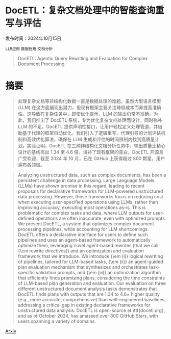 # DocETL：复杂文档处理中的智能查询重写与评估

发布时间：2024年10月15日

`LLM应用` `数据处理` `文档分析`

> DocETL: Agentic Query Rewriting and Evaluation for Complex Document Processing

# 摘要

> 处理复杂文档等非结构化数据一直是数据处理的难题。虽然大型语言模型 (LLM) 在这方面展现出潜力，但现有框架主要关注降低成本而非提高准确性。这导致在复杂任务中，即使优化提示，LLM 的输出仍常不准确。为此，我们推出了 DocETL 系统，专为优化复杂文档处理而设计，同时弥补 LLM 的不足。DocETL 提供声明性接口，让用户轻松定义处理管道，并借助基于代理的框架自动优化。我们引入了逻辑重写、代理引导的计划评估机制和高效优化算法，确保在 LLM 生成和评估的时间限制内找到高质量计划。实验证明，DocETL 在三种非结构化文档分析任务中，输出质量比精心设计的基线高出 1.34 至 4.6 倍，填补了现有框架的空白。DocETL 开源且广受欢迎，截至 2024 年 10 月，已在 GitHub 上获得超过 800 颗星，用户遍布各领域。

> Analyzing unstructured data, such as complex documents, has been a persistent challenge in data processing. Large Language Models (LLMs) have shown promise in this regard, leading to recent proposals for declarative frameworks for LLM-powered unstructured data processing. However, these frameworks focus on reducing cost when executing user-specified operations using LLMs, rather than improving accuracy, executing most operations as-is. This is problematic for complex tasks and data, where LLM outputs for user-defined operations are often inaccurate, even with optimized prompts.
  We present DocETL, a system that optimizes complex document processing pipelines, while accounting for LLM shortcomings. DocETL offers a declarative interface for users to define such pipelines and uses an agent-based framework to automatically optimize them, leveraging novel agent-based rewrites (that we call {\em rewrite directives}) and an optimization and evaluation framework that we introduce. We introduce {\em (i)} logical rewriting of pipelines, tailored for LLM-based tasks, {\em (ii)} an agent-guided plan evaluation mechanism that synthesizes and orchestrates task-specific validation prompts, and {\em (iii)} an optimization algorithm that efficiently finds promising plans, considering the time constraints of LLM-based plan generation and evaluation. Our evaluation on three different unstructured document analysis tasks demonstrates that DocETL finds plans with outputs that are $1.34$ to $4.6\times$ higher quality (e.g., more accurate, comprehensive) than well-engineered baselines, addressing a critical gap in existing declarative frameworks for unstructured data analysis. DocETL is open-source at \ttt{docetl.org}, and as of October 2024, has amassed over 800 GitHub Stars, with users spanning a variety of domains.

[Arxiv](https://arxiv.org/abs/2410.12189)